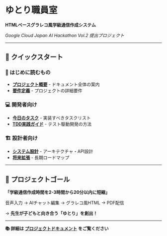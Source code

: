 # ゆとり職員室

**HTMLベースグラレコ風学級通信作成システム**

*Google Cloud Japan AI Hackathon Vol.2 提出プロジェクト*

---

## 🚀 クイックスタート

### 📖 はじめに読むもの
- **[プロジェクト概要](Archive/README.md)** - ドキュメント全体の案内
- **[要件定義](Archive/REQUIREMENT.md)** - プロジェクトの詳細要件

### 💻 開発者向け
- **[今日のタスク](Archive/tasks.md)** - 実装すべきタスクリスト
- **[TDD実践ガイド](Archive/tdd_guide.md)** - テスト駆動開発の方法

### 🏗️ 設計者向け
- **[システム設計](Archive/system_design.md)** - アーキテクチャ・API設計
- **[将来拡張](Archive/future_extensions.md)** - 長期ロードマップ

---

## 🎯 プロジェクトゴール

**「学級通信作成時間を2-3時間から20分以内に短縮」**

音声入力 → AIチャット編集 → グラレコ風HTML → PDF配信

→ **先生が子どもと向き合う「ゆとり」を創出！**

---

**📚 詳細は [プロジェクトドキュメント](Archive/README.md) をご覧ください** 